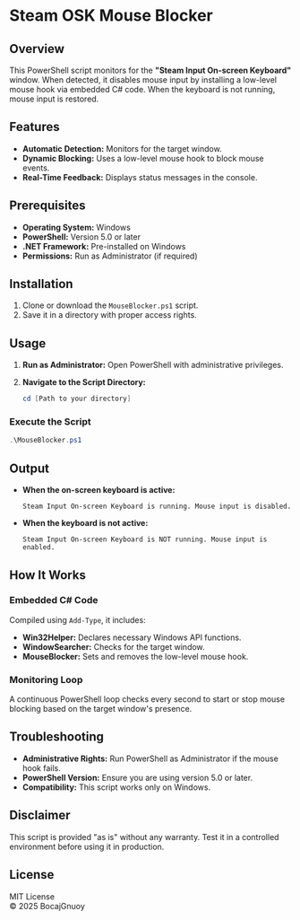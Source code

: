 # Steam OSK Mouse Blocker

## Overview

This PowerShell script monitors for the **"Steam Input On-screen Keyboard"** window. When detected, it disables mouse input by installing a low-level mouse hook via embedded C# code. When the keyboard is not running, mouse input is restored.

## Features

- **Automatic Detection:** Monitors for the target window.
- **Dynamic Blocking:** Uses a low-level mouse hook to block mouse events.
- **Real-Time Feedback:** Displays status messages in the console.

## Prerequisites

- **Operating System:** Windows
- **PowerShell:** Version 5.0 or later
- **.NET Framework:** Pre-installed on Windows
- **Permissions:** Run as Administrator (if required)

## Installation

1. Clone or download the `MouseBlocker.ps1` script.
2. Save it in a directory with proper access rights.

## Usage

1. **Run as Administrator:** Open PowerShell with administrative privileges.
2. **Navigate to the Script Directory:**

   ```powershell
   cd [Path to your directory]
   ```

### Execute the Script

```powershell
.\MouseBlocker.ps1
```

## Output

- **When the on-screen keyboard is active:**

  ```plaintext
  Steam Input On-screen Keyboard is running. Mouse input is disabled.
  ```

- **When the keyboard is not active:**

  ```plaintext
  Steam Input On-screen Keyboard is NOT running. Mouse input is enabled.
  ```

## How It Works

### Embedded C# Code

Compiled using `Add-Type`, it includes:

- **Win32Helper:** Declares necessary Windows API functions.
- **WindowSearcher:** Checks for the target window.
- **MouseBlocker:** Sets and removes the low-level mouse hook.

### Monitoring Loop

A continuous PowerShell loop checks every second to start or stop mouse blocking based on the target window's presence.

## Troubleshooting

- **Administrative Rights:** Run PowerShell as Administrator if the mouse hook fails.
- **PowerShell Version:** Ensure you are using version 5.0 or later.
- **Compatibility:** This script works only on Windows.

## Disclaimer

This script is provided "as is" without any warranty. Test it in a controlled environment before using it in production.

## License

MIT License  
© 2025 BocajGnuoy
